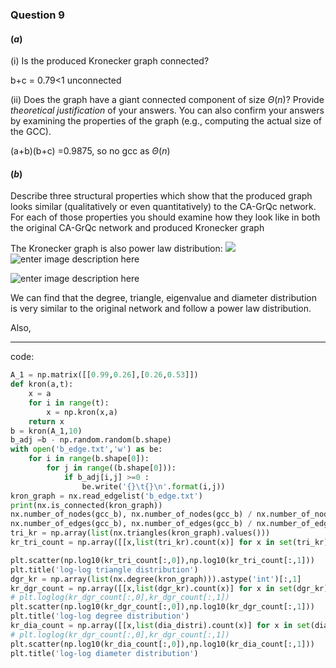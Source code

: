 ### Question 9
#### ($a$)
(i) Is the produced Kronecker graph connected? 

b+c = 0.79<1 unconnected

(ii) Does the graph have a giant connected component of size $\Theta(n)$? Provide _theoretical justification_ of your answers. You can also confirm your answers by examining the properties of the graph (e.g., computing the actual size of the GCC).

(a+b)(b+c) =0.9875, so no gcc as $\Theta(n)$

#### ($b$)
Describe three structural properties which show that the produced graph looks similar (qualitatively or even quantitatively) to the CA-GrQc network. For each of those properties you should examine how they look like in both the original CA-GrQc network and produced Kronecker graph

The Kronecker graph is also power law distribution:
![](https://lh3.googleusercontent.com/9zAXhuN9qp701mKyrZRugC_5X1NTrhcFPCVYQ17f_ch_gCnLNn2foO3DTrHxXXid9wmWteJz8B8UoQ)
![enter image description here](https://lh3.googleusercontent.com/ZCWRwAP4enXMAFXKjgcGSLS3c_dW1tyZYe93Pmby7m9WIO2-wGA5-avttb09LZkkBniqc7g8FsiUhw)

![enter image description here](https://lh3.googleusercontent.com/OIxHqRXVVF-7sj630Jf4nHtFt2VnS5tZAj9O5qGFhJvLTr_TANW20SvJN8XTedqxvPsBGsB6yOR2XA)

We can find that the degree, triangle, eigenvalue and diameter distribution is very similar to the original network and follow a power law distribution.

Also, 



---------
code:
```python
A_1 = np.matrix([[0.99,0.26],[0.26,0.53]])
def kron(a,t):
    x = a
    for i in range(t):
        x = np.kron(x,a)
    return x
b = kron(A_1,10)
b_adj =b - np.random.random(b.shape)
with open('b_edge.txt','w') as be:
    for i in range(b.shape[0]):
        for j in range((b.shape[0])):
            if b_adj[i,j] >=0 :
                be.write('{}\t{}\n'.format(i,j))
kron_graph = nx.read_edgelist('b_edge.txt')
print(nx.is_connected(kron_graph))
nx.number_of_nodes(gcc_b), nx.number_of_nodes(gcc_b) / nx.number_of_nodes(kron_graph)
nx.number_of_edges(gcc_b), nx.number_of_edges(gcc_b) / nx.number_of_edges(kron_graph)
tri_kr = np.array(list(nx.triangles(kron_graph).values()))
kr_tri_count = np.array([[x,list(tri_kr).count(x)] for x in set(tri_kr)])

plt.scatter(np.log10(kr_tri_count[:,0]),np.log10(kr_tri_count[:,1]))
plt.title('log-log triangle distribution')
dgr_kr = np.array(list(nx.degree(kron_graph))).astype('int')[:,1]
kr_dgr_count = np.array([[x,list(dgr_kr).count(x)] for x in set(dgr_kr)])
# plt.loglog(kr_dgr_count[:,0],kr_dgr_count[:,1])
plt.scatter(np.log10(kr_dgr_count[:,0]),np.log10(kr_dgr_count[:,1]))
plt.title('log-log degree distribution')
kr_dia_count = np.array([[x,list(dia_distri).count(x)] for x in set(dia_distri)])
# plt.loglog(kr_dgr_count[:,0],kr_dgr_count[:,1])
plt.scatter(np.log10(kr_dia_count[:,0]),np.log10(kr_dia_count[:,1]))
plt.title('log-log diameter distribution')
```



<!--stackedit_data:
eyJoaXN0b3J5IjpbLTM1MzUyNDUyN119
-->
